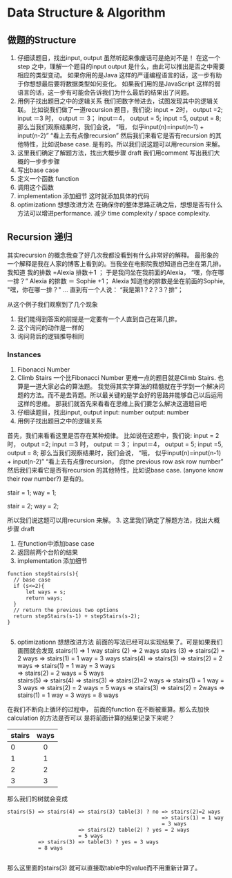 # Data Structure & Algorithm 

## 做题的Structure 
1. 仔细读题目，找出input, output 
虽然听起来像废话可是绝对不是！
在这一个step 之中，理解一个题目的input output 是什么，由此可以推出是否之中需要相应的类型变动。
如果你用的是Java 这样的严谨编程语言的话，这一步有助于你想想最后要将数据类型如何变化。
如果我们用的是JavaScript 这样的弱语言的话，这一步有可能会告诉我们为什么最后的结果出了问题。
2. 用例子找出题目之中的逻辑关系
我们把数字带进去，试图发现其中的逻辑关联。
比如说我们做了一道recursion 题目，我们说: 
input = 2时， output =2;
input ＝3 时， output ＝ 3； 
input＝4， output = 5; 
input =5, output = 8;
那么当我们观察结果时，我们会说， “哦， 似乎input(n)=input(n-1) + input(n-2)”
“看上去有点像recursion”
然后我们来看它是否有recursion 的其他特性，比如说base case. 是有的。所以我们说这题可以用recursion 来解。
3. 这里我们确定了解题方法，找出大概步骤 draft 
我们用comment 写出我们大概的一步步步骤
 1. 写出base case 
 2. 定义一个函数 function 
 3. 调用这个函数
4. implementation 添加细节
这时就添加具体的代码
5. optimizationn 想想改进方法
在确保你的整体思路正确之后，想想是否有什么方法可以增进performance. 减少 time complexity / space complexity.

## Recursion 递归 
其实recursion 的概念我查了好几次我都没看到有什么非常好的解释。 
最形象的一个解释是我在人家的博客上看到的。当我坐在电影院我想知道自己坐在第几排。
我知道  我的排数 =Alexia 排数＋1 ；
于是我问坐在我前面的Alexia， “嘿，你在哪一排？”
 Alexia 的排数 ＝ Sophie +1；
 Alexia 知道他的排数是坐在前面的Sophie, "嘿，你在哪一排？"
 ... 
 直到有一个人说： “我是第1？2？3？排”；

从这个例子我们观察到了几个现象
1. 我们能得到答案的前提是一定要有一个人直到自己在第几排。 
2. 这个询问的动作是一样的 
3. 询问背后的逻辑推导相同


### Instances 
1. Fibonacci Number 
2. Climb Stairs 
一个比Fibonacci Number 更难一点的题目就是Climb Stairs. 也算是一道大家必会的算法题。
我觉得其实学算法的精髓就在于学到一个解决问题的方法。而不是去背题。所以最关键的是学会好的思路并能够自己以后运用这样的思维。
那我们就首先来看看在思维上我们要怎么解决这道题目吧
1. 仔细读题目，找出input, output 
input: number 
output: number 
2. 用例子找出题目之中的逻辑关系

首先，我们来看看这里是否存在某种规律。
比如说在这题中，我们说: 
input = 2时， output =2;
input ＝3 时， output ＝ 3； 
input＝4， output = 5; 
input =5, output = 8;
那么当我们观察结果时，我们会说， “哦， 似乎input(n)=input(n-1) + input(n-2)”
“看上去有点像recursion， 向the previous row ask row number”
然后我们来看它是否有recursion 的其他特性，比如说base case. (anyone know their row number?) 是有的。

   stair = 1; way = 1;

   stair = 2; way = 2;


所以我们说这题可以用recursion 来解。
3. 这里我们确定了解题方法，找出大概步骤 draft 
   1. 在function中添加base case 
   2. 返回前两个台阶的结果 
4. implementation 添加细节
```  
function stepStairs(s){
  // base case 
  if (s<=2){
      let ways = s;
      return ways; 
  }
  // return the previous two options 
  return stepStairs(s-1) + stepStairs(s-2);
}
 
``` 

5. optimizationn 想想改进方法
前面的写法已经可以实现结果了。可是如果我们画图就会发现
stairs(1) => 1 way 
stairs (2) => 2 ways 
stairs (3) => stairs(2) = 2 ways 
           => stairs(1) = 1 way
           = 3 ways 
stairs(4) => stairs(3) => stairs(2) = 2 ways
                       => stairs(1) = 1 way
                       = 3 ways  
          => stairs(2) = 2 ways
          = 5 ways  
stairs(5) => stairs(4) => stairs(3) => stairs(2)=2 ways 
                                    => stairs(1) = 1 way
                                    = 3 ways
                       => stairs(2) = 2 ways 
                       = 5 ways 
          => stairs(3) => stairs(2) = 2ways 
                       => stairs(1) = 1 way 
                        = 3 ways 
          = 8 ways  

在我们不断向上循环的过程中， 前面的function 在不断被重算。那么去加快calculation 的方法是否可以
是将前面计算的结果记录下来呢？

| stairs        | ways          | 
| ------------- |:-------------:| 
| 0             | 0             | 
| 1             | 1             | 
| 2             | 2             | 
| 3             | 3             |

那么我们的树就会变成 
``` 
stairs(5) => stairs(4) => stairs(3) table(3) ? no => stairs(2)=2 ways 
                                                  => stairs(1) = 1 way
                                                  = 3 ways
                       => stairs(2) table(2) ? yes = 2 ways 
                       = 5 ways 
          => stairs(3) => table(3) ? yes = 3 ways 
          = 8 ways 


``` 
那么这里面的stairs(3) 就可以直接取table中的value而不用重新计算了。